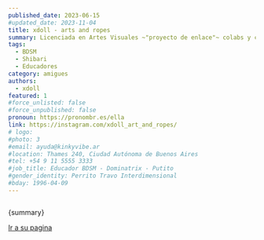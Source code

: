 ```yaml
---
published_date: 2023-06-15
#updated_date: 2023-11-04
title: xdoll - arts and ropes
summary: Licenciada en Artes Visuales ~"proyecto de enlace"~ colabs y clases
tags:
  - BDSM
  - Shibari
  - Educadores
category: amigues
authors:
  - xdoll
featured: 1
#force_unlisted: false
#force_unpublished: false
pronoun: https://pronombr.es/ella
link: https://instagram.com/xdoll_art_and_ropes/
# logo:
#photo: 3
#email: ayuda@kinkyvibe.ar
#location: Thames 240, Ciudad Autónoma de Buenos Aires
#tel: +54 9 11 5555 3333
#job_title: Educador BDSM - Dominatrix - Putito
#gender_identity: Perrito Travo Interdimensional
#bday: 1996-04-09
---
```


<script>
    import foto from '$lib/posts/media/xdoll/1.jpg';
</script>

<div class="col-2">
<img alt="" src={foto} />
<div><p>{summary}</p><p><a href={link} target="_blank">Ir a su pagina</a></p></div>
</div>
